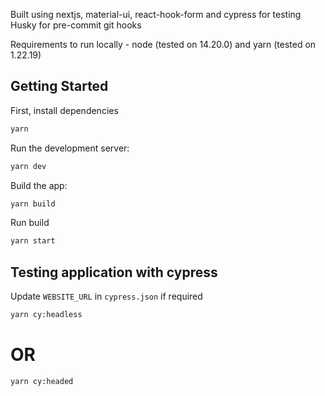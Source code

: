 Built using nextjs, material-ui, react-hook-form and cypress for testing
Husky for pre-commit git hooks

Requirements to run locally - node (tested on 14.20.0) and yarn (tested on 1.22.19)

## Getting Started

First, install dependencies

```bash
yarn
```

Run the development server:

```bash
yarn dev
```

Build the app:

```bash
yarn build
```

Run build

```bash
yarn start
```

## Testing application with cypress

Update `WEBSITE_URL` in `cypress.json` if required

```bash
yarn cy:headless
```

# OR

```bash
yarn cy:headed
```
